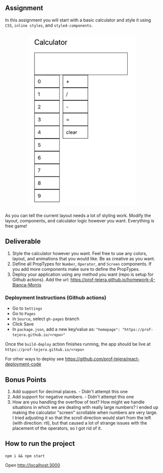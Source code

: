 ## Assignment

In this assignment you will start with a basic calculator and style it using `CSS`, `inline styles`, and `styled-components`.

<div style="display: flex; justify-content: center; padding: 10px 0;">
<img src="images/worst_calculator.png" alt="calculator example" width="350"/>
</div>

As you can tell the current layout needs a lot of styling work. Modify the layout, components, and calculator logic however you want. Everything is free game!

## Deliverable

1. Style the calculator however you want. Feel free to use any colors, layout, and animations that you would like. Be as creative as you want.
2. Define all PropTypes for `Number`, `Operator`, and `Screen` components. If you add more components make sure to define the PropTypes.
3. Deploy your application using any method you want (repo is setup for Github actions). Add the url: https://prof-tejera.github.io/homework-4-Bianca-Morris

### Deployment Instructions (Github actions)

- Go to `Settings`
- Go to `Pages`
- in `Source`, select `gh-pages` branch
- Click Save
- In `package.json`, add a new key/value as: `"homepage": "https://prof-tejera.github.io/<repo>"`

Once the `build-deploy` action finishes running, the app should be live
at `https://prof-tejera.github.io/<repo>`

For other ways to deploy see https://github.com/prof-tejera/react-deployment-code

## Bonus Points

1. Add support for decimal places. - Didn't attempt this one
2. Add support for negative numbers. - Didn't attempt this one
3. How are you handling the overflow of text? How might we handle situations in which we are dealing with really large numbers? I ended up making the calculator "screen" scrollable when numbers are very large. I tried adjusting it so that the scroll direction would start from the left (with direction: rtl), but that caused a lot of strange issues with the placement of the operators, so I got rid of it.

## How to run the project

`npm i && npm start`

Open [http://localhost:3000](http://localhost:3000)
